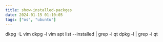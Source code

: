 ```yaml
---
title: show-installed-packges
date: 2024-01-15 01:10:05
tags: ["os", "ubuntu"]
---
```

dkpg -L vim
dkpg -l vim
apt list --installed | grep -i qt
dpkg -l | grep -i qt

